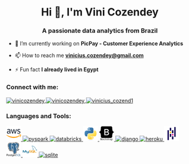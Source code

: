 <h1 align="center">Hi 👋, I'm Vini Cozendey</h1>
<h3 align="center">A passionate data analytics from Brazil</h3>

- 🔭 I’m currently working on **PicPay - Customer Experience Analytics**

- 📫 How to reach me **vinicius.cozendey@gmail.com**

- ⚡ Fun fact **I already lived in Egypt**

<h3 align="left">Connect with me:</h3>
<p align="left">
  <a href="https://linkedin.com/in/vinicozendey" target="blank">
    <img align="center" src="https://raw.githubusercontent.com/rahuldkjain/github-profile-readme-generator/master/src/images/icons/Social/linked-in-alt.svg" alt="vinicozendey" height="30" width="40" />
  </a>
  <a href="https://instagram.com/vinicozendey" target="blank">
    <img align="center" src="https://raw.githubusercontent.com/rahuldkjain/github-profile-readme-generator/master/src/images/icons/Social/instagram.svg" alt="vinicozendey" height="30" width="40" />
  </a>
  <a href="https://www.hackerrank.com/vinicozendey" target="blank">
    <img align="center" src="https://raw.githubusercontent.com/rahuldkjain/github-profile-readme-generator/master/src/images/icons/Social/hackerrank.svg" alt="vinicius_cozend1" height="30" width="40" />
  </a>
</p>

<h3 align="left">Languages and Tools:</h3>
<p align="left">
  <a href="https://aws.amazon.com" target="_blank" rel="noreferrer"> 
    <img src="https://raw.githubusercontent.com/devicons/devicon/master/icons/amazonwebservices/amazonwebservices-original-wordmark.svg" alt="aws" width="40" height="40"/>
  </a>
  <a href="https://spark.apache.org/docs/latest/api/python/index.html" target="_blank" rel="noreferrer"> 
    <img src="https://upload.wikimedia.org/wikipedia/commons/thumb/f/f3/Apache_Spark_logo.svg/1024px-Apache_Spark_logo.svg.png" alt="pyspark" width="40" height="40"/> 
  </a>
  <a href="https://www.databricks.com/br" target="_blank" rel="noreferrer"> 
    <img src="https://images.peerspot.com/image/upload/c_scale,f_auto,q_auto,w_100/xefy55iaja8nf2uucmize7020qc8.png" alt="databricks" width="40" height="40"/> 
  </a>
  <a href="https://www.python.org" target="_blank" rel="noreferrer"> 
    <img src="https://raw.githubusercontent.com/devicons/devicon/master/icons/python/python-original.svg" alt="python" width="40" height="40"/> 
  </a>
  <a href="https://getbootstrap.com" target="_blank" rel="noreferrer"> 
    <img src="https://raw.githubusercontent.com/devicons/devicon/master/icons/bootstrap/bootstrap-plain-wordmark.svg" alt="bootstrap" width="40" height="40"/>
  </a>
  <a href="https://www.djangoproject.com/" target="_blank" rel="noreferrer">
    <img src="https://static.djangoproject.com/img/icon-touch.e4872c4da341.png" alt="django" width="40" height="40"/> 
  </a> 
  <a href="https://heroku.com" target="_blank" rel="noreferrer"> 
    <img src="https://www.vectorlogo.zone/logos/heroku/heroku-icon.svg" alt="heroku" width="40" height="40"/> 
  </a>
  <a href="https://pandas.pydata.org/" target="_blank" rel="noreferrer"> 
    <img src="https://raw.githubusercontent.com/devicons/devicon/2ae2a900d2f041da66e950e4d48052658d850630/icons/pandas/pandas-original.svg" alt="pandas" width="40" height="40"/> 
  </a> 
  <a href="https://www.postgresql.org" target="_blank" rel="noreferrer">
    <img src="https://raw.githubusercontent.com/devicons/devicon/master/icons/postgresql/postgresql-original-wordmark.svg" alt="postgresql" width="40" height="40"/>
  </a>
  <a href="https://www.mysql.com/" target="_blank" rel="noreferrer"> 
    <img src="https://raw.githubusercontent.com/devicons/devicon/master/icons/mysql/mysql-original-wordmark.svg" alt="mysql" width="40" height="40"/>
  </a> 
  <a href="https://www.sqlite.org/" target="_blank" rel="noreferrer"> 
    <img src="https://www.vectorlogo.zone/logos/sqlite/sqlite-icon.svg" alt="sqlite" width="40" height="40"/> 
  </a> 
</p>

